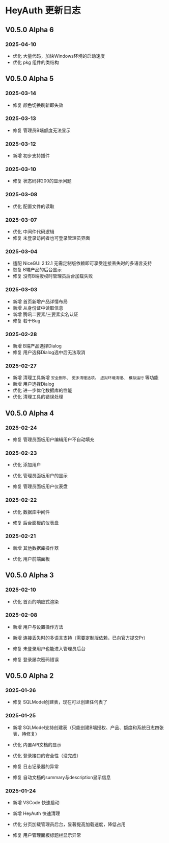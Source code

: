 # HeyAuth 更新日志

## V0.5.0 Alpha 6

### 2025-04-10

-   优化 大量代码，加快Windows环境的启动速度
-   优化 pkg 组件的类结构

## V0.5.0 Alpha 5

### 2025-03-14

-   修复 颜色切换刷新即失效

### 2025-03-13

-   修复 管理员B端额度无法显示

### 2025-03-12

-   新增 初步支持插件

### 2025-03-10

-   修复 状态码非200的显示问题

### 2025-03-08

-   优化 配置文件的读取

### 2025-03-07

-   优化 中间件代码逻辑
-   修复 未登录访问者也可登录管理员界面

### 2025-03-04

-   适配 NiceGUI 2.12.1 无需定制版依赖即可享受连接丢失时的多语言支持
-   恢复 B端产品的后台显示
-   修复 没有B端授权时管理员后台加载失败

### 2025-03-03

-   新增 首页新增产品详情布局
-   新增 从身份证中读取信息
-   新增 腾讯二要素/三要素实名认证
-   修复 若干Bug

### 2025-02-28

-   新增 B端产品选择Dialog
-   修复 用户选择Dialog选中后无法取消

### 2025-02-27

-   新增 清理工具新增 `安全删除`、 `更多清理选项`、 `虚拟环境清理`、 `模拟运行` 等功能
-   新增 用户选择Dialog
-   优化 进一步优化数据库的性能
-   优化 清理工具的错误处理

## V0.5.0 Alpha 4

### 2025-02-24

-   修复 管理员面板用户编辑用户不自动填充

### 2025-02-23

-   优化 添加用户
-   优化 管理员面板用户的显示

-   修复 管理员面板用户仪表盘

### 2025-02-22

-   优化 数据库中间件

-   修复 后台面板的仪表盘

### 2025-02-21

-   新增 其他数据库操作器

-   优化 用户前端面板


## V0.5.0 Alpha 3

### 2025-02-10

-   优化 首页的响应式渲染

### 2025-02-08

-   新增 用户与设置操作方法
-   新增 连接丢失时的多语言支持（需要定制版依赖，已向官方提交Pr）

-   修复 未登录用户也能进入管理员后台
-   修复 登录屡次密码错误

## V0.5.0 Alpha 2

### 2025-01-26

-   修复 SQLModel创建表，现在可以创建任何表了

### 2025-01-25

-   新增 SQLModel支持创建表（只能创建B端授权、产品、额度和系统日志四张表，待修复）

-   优化 内置API文档的显示
-   优化 登录接口的安全性（没完成）

-   修复 日志记录器的异常
-   修复 自动文档的summary与description显示信息

### 2025-01-24

-   新增 VSCode 快速启动
-   新增 HeyAuth 快速清理

-   优化 分页加载管理员后台，显著提高加载速度，降低占用

-   修复 用户管理面板标题栏显示异常